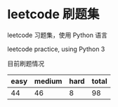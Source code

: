 # leetcode 刷题集

leetcode 习题集，使用 Python 语言

leetcode practice, using Python 3

目前刷题情况

| easy | medium | hard | total |
|:---|:---|:---|:---|
|44|46|8|98|
